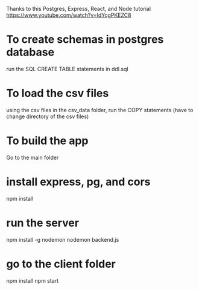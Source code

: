 Thanks to this Postgres, Express, React, and Node tutorial https://www.youtube.com/watch?v=ldYcgPKEZC8

# To create schemas in postgres database
run the SQL CREATE TABLE statements in ddl.sql
# To load the csv files 
using the csv files in the csv_data folder, run the COPY statements (have to change directory of the csv files)

# To build the app
Go to the main folder
# install express, pg, and cors
npm install 
# run the server
npm install -g nodemon
nodemon backend.js

# go to the client folder
npm install
npm start
